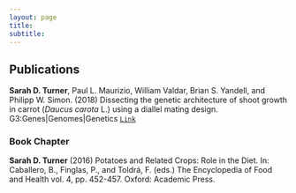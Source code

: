```yaml
---
layout: page
title:
subtitle:
---
```


## Publications
**Sarah D. Turner**, Paul L. Maurizio, William Valdar, Brian S. Yandell, and Philipp W. Simon. (2018) 
Dissecting the genetic architecture of shoot growth in carrot (_Daucus carota_ L.) using a diallel mating design. 
G3:Genes|Genomes|Genetics [`Link`](http://www.g3journal.org/content/8/2/411) 

### Book Chapter
**Sarah D. Turner** (2016) Potatoes and Related Crops: Role in the Diet. 
In: Caballero, B., Finglas, P., and Toldrá, F. (eds.) The Encyclopedia of Food and Health vol. 4, pp. 452-457. Oxford: Academic Press.

